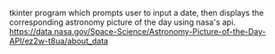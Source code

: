 tkinter program which prompts user to input a date, then displays the corresponding astronomy picture of the day using nasa's api.
https://data.nasa.gov/Space-Science/Astronomy-Picture-of-the-Day-API/ez2w-t8ua/about_data
